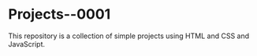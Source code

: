 # Projects--0001
This repository is a collection of simple projects using HTML and CSS and JavaScript.
